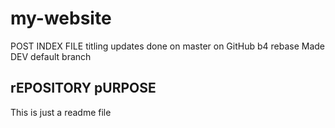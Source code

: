 # my-website

POST INDEX FILE titling
updates done on master on GitHub b4 rebase
Made DEV default branch

## rEPOSITORY pURPOSE
This is just a readme file